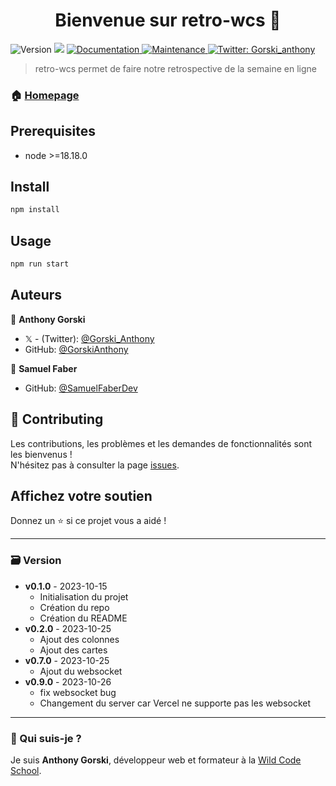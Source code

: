 <h1 align="center">Bienvenue sur retro-wcs 👋</h1>
<p>
  <img alt="Version" src="https://img.shields.io/badge/version-0.1.0-blue.svg?cacheSeconds=2592000" />
  <img src="https://img.shields.io/badge/node-%3E%3D18.18.0-blue.svg" />
  <a href="https://github.com/GorskiAnthony/retro-wcs#readme" target="_blank">
    <img alt="Documentation" src="https://img.shields.io/badge/documentation-yes-brightgreen.svg" />
  </a>
  <a href="https://github.com/GorskiAnthony/retro-wcs/graphs/commit-activity" target="_blank">
    <img alt="Maintenance" src="https://img.shields.io/badge/Maintained%3F-yes-green.svg" />
  </a>
  <a href="https://twitter.com/Gorski_anthony" target="_blank">
    <img alt="Twitter: Gorski_anthony" src="https://img.shields.io/twitter/follow/Gorski_anthony.svg?style=social" />
  </a>
</p>

> retro-wcs permet de faire notre retrospective de la semaine en ligne

### 🏠 [Homepage](https://github.com/GorskiAnthony/retro-wcs#readme)

## Prerequisites

-   node >=18.18.0

## Install

```sh
npm install
```

## Usage

```sh
npm run start
```

## Auteurs

👤 **Anthony Gorski**

-   𝕏 - (Twitter): [@Gorski_Anthony](https://twitter.com/Gorski_Anthony)
-   GitHub: [@GorskiAnthony](https://github.com/GorskiAnthony)

👤 **Samuel Faber**

-   GitHub: [@SamuelFaberDev](https://github.com/samuelfaberdev)

## 🤝 Contributing

Les contributions, les problèmes et les demandes de fonctionnalités sont les bienvenus !<br />
N'hésitez pas à consulter la page [issues](https://github.com/GorskiAnthony/retro-wcs/issues).

## Affichez votre soutien

Donnez un ⭐️ si ce projet vous a aidé !

---

### 🗃️ Version

-   **v0.1.0** - 2023-10-15
    -   Initialisation du projet
    -   Création du repo
    -   Création du README
-   **v0.2.0** - 2023-10-25
    -   Ajout des colonnes
    -   Ajout des cartes
-   **v0.7.0** - 2023-10-25
    -   Ajout du websocket
-   **v0.9.0** - 2023-10-26
    -   fix websocket bug
    -   Changement du server car Vercel ne supporte pas les websocket

---

### 👋 Qui suis-je ?

Je suis **Anthony Gorski**, développeur web et formateur à la [Wild Code School](https://www.wildcodeschool.com/fr-FR).
